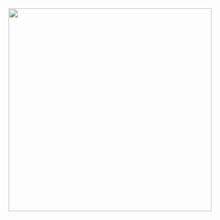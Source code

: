 
<img height="400px" src="https://github.com/tarun-titikshu/images/blob/main/Blue%20and%20Red%20Games%20Store%20Landscape%20Banner.png">
<!---
- 👋 Hi, I’m @tarun-titikshu
- 👀 I’m interested in contribute in any project
- 🌱 I’m currently learning ML & data science
- 💞️ I’m looking to collaborate on open source projects
- 📫 How to reach me Email- titikshutarun@gmail.com  
-    Alternate Email- tarundzy@gmail.com   
-    Contact.number- 8260709227

tarun-titikshu/tarun-titikshu is a ✨ special ✨ repository because its `README.md` (this file) appears on your GitHub profile.
You can click the Preview link to take a look at your changes.
--->
